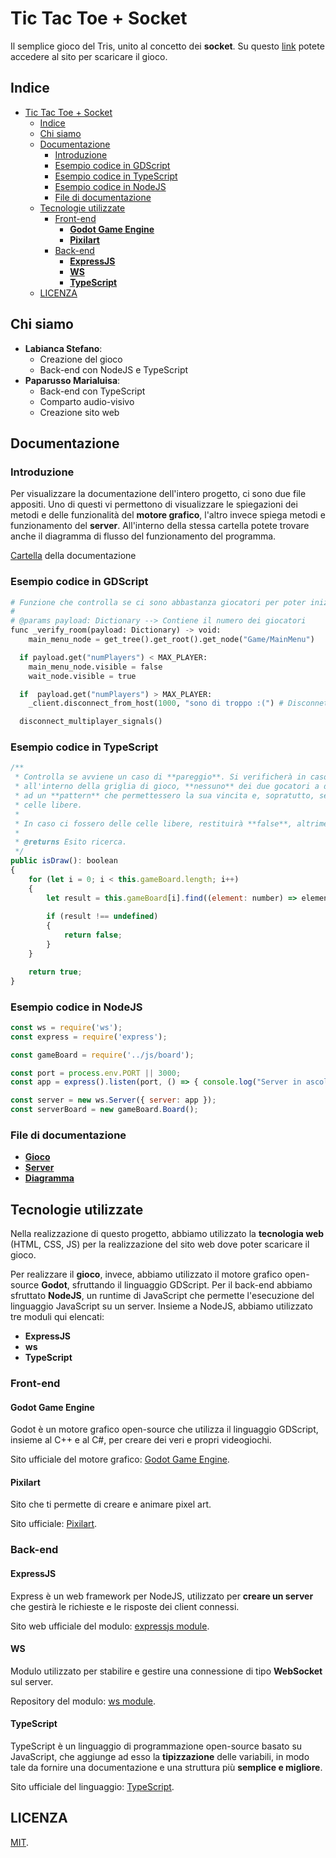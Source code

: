 # Tic Tac Toe + Socket

Il semplice gioco del Tris, unito al concetto dei **socket**.
Su questo [link](http://stefanolab.altervista.org/TicTacToe/index.html) potete accedere al sito per scaricare il gioco.

## Indice

- [Tic Tac Toe + Socket](#tic-tac-toe--socket)
  - [Indice](#indice)
  - [Chi siamo](#chi-siamo)
  - [Documentazione](#documentazione)
    - [Introduzione](#introduzione)
    - [Esempio codice in GDScript](#esempio-codice-in-gdscript)
    - [Esempio codice in TypeScript](#esempio-codice-in-typescript)
    - [Esempio codice in NodeJS](#esempio-codice-in-nodejs)
    - [File di documentazione](#file-di-documentazione)
  - [Tecnologie utilizzate](#tecnologie-utilizzate)
    - [Front-end](#front-end)
      - [**Godot Game Engine**](#godot-game-engine)
      - [**Pixilart**](#pixilart)
    - [Back-end](#back-end)
      - [**ExpressJS**](#expressjs)
      - [**WS**](#ws)
      - [**TypeScript**](#typescript)
  - [LICENZA](#licenza)

## Chi siamo

- **Labianca Stefano**:
  - Creazione del gioco
  - Back-end con NodeJS e TypeScript
- **Paparusso Marialuisa**:
  - Back-end con TypeScript
  - Comparto audio-visivo
  - Creazione sito web

## Documentazione

### Introduzione

Per visualizzare la documentazione dell'intero progetto, ci sono due file appositi. Uno di questi vi permettono di visualizzare le spiegazioni dei metodi e delle funzionalità del **motore grafico**, l'altro invece spiega metodi e funzionamento del **server**. All'interno della stessa cartella potete trovare anche il diagramma di flusso del funzionamento del programma.

[Cartella](docs) della documentazione 

### Esempio codice in GDScript

```python
# Funzione che controlla se ci sono abbastanza giocatori per poter iniziare la partita.
#
# @params payload: Dictionary --> Contiene il numero dei giocatori
func _verify_room(payload: Dictionary) -> void:
    main_menu_node = get_tree().get_root().get_node("Game/MainMenu")

  if payload.get("numPlayers") < MAX_PLAYER:
    main_menu_node.visible = false
    wait_node.visible = true

  if  payload.get("numPlayers") > MAX_PLAYER:
    _client.disconnect_from_host(1000, "sono di troppo :(") # Disconnetto il client

  disconnect_multiplayer_signals()
```

### Esempio codice in TypeScript

```javascript
/**
 * Controlla se avviene un caso di **pareggio**. Si verificherà in caso
 * all'interno della griglia di gioco, **nessuno** dei due gocatori a dato vita 
 * ad un **pattern** che permettessero la sua vincita e, sopratutto, se **non ci sono** più 
 * celle libere.
 * 
 * In caso ci fossero delle celle libere, restituirà **false**, altrimenti **true**.
 * 
 * @returns Esito ricerca. 
 */
public isDraw(): boolean 
{
    for (let i = 0; i < this.gameBoard.length; i++) 
    {
        let result = this.gameBoard[i].find((element: number) => element === this.EMPTY_CELL);
        
        if (result !== undefined)
        {
            return false;
        }
    }

    return true;
}
```

### Esempio codice in NodeJS

```javascript
const ws = require('ws');
const express = require('express');

const gameBoard = require('../js/board');

const port = process.env.PORT || 3000;
const app = express().listen(port, () => { console.log("Server in ascolto su " + port); });

const server = new ws.Server({ server: app });
const serverBoard = new gameBoard.Board();
```

### File di documentazione

- [**Gioco**](docs/GIOCO.md)
- [**Server**](docs/SERVER.md)
- [**Diagramma**](docs/UML.png)

## Tecnologie utilizzate

Nella realizzazione di questo progetto, abbiamo utilizzato la **tecnologia web** (HTML, CSS, JS) per la realizzazione
del sito web dove poter scaricare il gioco.

Per realizzare il **gioco**, invece, abbiamo utilizzato il motore grafico open-source **Godot**, sfruttando il linguaggio GDScript. Per il back-end abbiamo sfruttato **NodeJS**, un runtime di JavaScript che permette l'esecuzione del linguaggio JavaScript su un server. Insieme a NodeJS, abbiamo utilizzato tre moduli qui elencati:

- **ExpressJS**
- **ws**
- **TypeScript**

### Front-end

#### **Godot Game Engine**

Godot è un motore grafico open-source che utilizza il linguaggio GDScript, insieme al C++ e al C#, per creare dei veri e propri videogiochi.

Sito ufficiale del motore grafico: [Godot Game Engine](https://godotengine.org/).

#### **Pixilart**

Sito che ti permette di creare e animare pixel art.

Sito ufficiale: [Pixilart](https://www.pixilart.com/).

### Back-end

#### **ExpressJS**

Express è un web framework per NodeJS, utilizzato per **creare un server** che gestirà le richieste e le risposte dei client connessi.

Sito web ufficiale del modulo: [expressjs module](https://expressjs.com/).

#### **WS**

Modulo utilizzato per stabilire e gestire una connessione di tipo **WebSocket** sul server.

Repository del modulo: [ws module](https://github.com/websockets/ws).

#### **TypeScript**

TypeScript è un linguaggio di programmazione open-source basato su JavaScript, che aggiunge ad esso la **tipizzazione** delle variabili, in modo tale da fornire una documentazione e una struttura più **semplice e migliore**.

Sito ufficiale del linguaggio: [TypeScript](https://www.typescriptlang.org/).

## LICENZA

[MIT](LICENSE).
